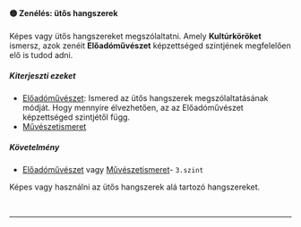 #### 🟡 Zenélés: ütős hangszerek

Képes vagy ütős hangszereket megszólaltatni. Amely **Kultúrköröket** ismersz, azok zenéit **Előadóművészet** képzettséged szintjének megfelelően elő is tudod adni.

##### Kiterjeszti ezeket

- [Előadóművészet](../kepzettsegek.muveszeti/eloadomuveszet.md): Ismered az ütős hangszerek megszólaltatásának módját. Hogy mennyire élvezhetően, az az Előadóművészet képzettséged szintjétől függ.
- [Művészetismeret](../kepzettsegek.muveszeti/muveszetismeret.md)

##### Követelmény

- [Előadóművészet](../kepzettsegek.muveszeti/eloadomuveszet.md) vagy [Művészetismeret](../kepzettsegek.muveszeti/muveszetismeret.md)- `3.szint`

Képes vagy használni az ütős hangszerek alá tartozó hangszereket.

<br />

---

